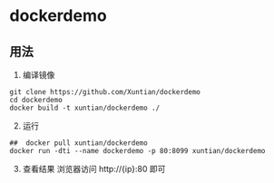 # dockerdemo

## 用法
1. 编译镜像
```
git clone https://github.com/Xuntian/dockerdemo
cd dockerdemo 
docker build -t xuntian/dockerdemo ./

```

2. 运行
```
##  docker pull xuntian/dockerdemo
docker run -dti --name dockerdemo -p 80:8099 xuntian/dockerdemo
```

3. 查看结果
浏览器访问 http://{ip}:80 即可